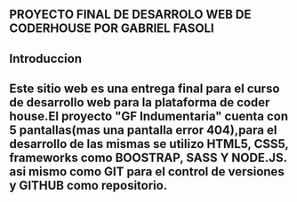 PROYECTO FINAL DE DESARROLO WEB DE CODERHOUSE POR GABRIEL FASOLI
-----------------------------------------------------------------
Introduccion 
-----------------------------------------------------------------
Este sitio web es una entrega final para el curso de desarrollo web para la plataforma de coder house.El proyecto "GF Indumentaria" cuenta con 5 pantallas(mas una pantalla error 404),para el desarrollo de las mismas se utilizo HTML5, CSS5, frameworks como BOOSTRAP, SASS Y NODE.JS. asi mismo como GIT para el control de versiones y GITHUB como repositorio.
-------------------------------------------------------------------------------------------------------------------------------------------------------------------------------------------------------------------------------
